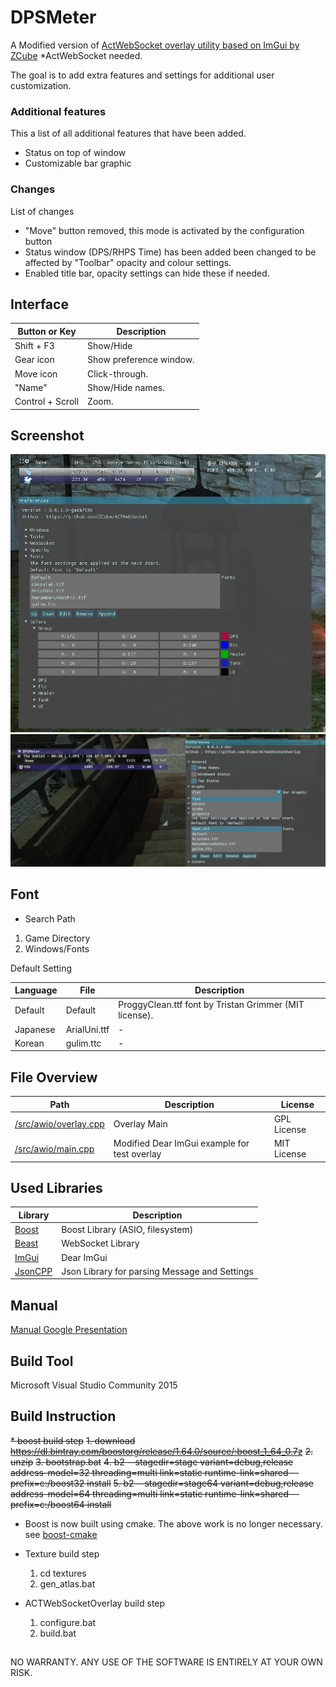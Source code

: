 # DPSMeter
A Modified version of [ActWebSocket overlay utility based on ImGui by ZCube](https://github.com/ZCube/ACTWebSocketOverlay)
*ActWebSocket needed.

The goal is to add extra features and settings for additional user customization.


### Additional features
This a list of all additional features that have been added.
* Status on top of window
* Customizable bar graphic

### Changes
List of changes
* "Move" button removed, this mode is activated by the configuration button
* Status window (DPS/RHPS Time) has been added been changed to be affected by "Toolbar" opacity and colour settings.
* Enabled title bar, opacity settings can hide these if needed.




## Interface
Button or Key | Description
-------- | ----
Shift + F3 | Show/Hide
Gear icon | Show preference window.
Move icon | Click-through.
"Name" | Show/Hide names.
Control + Scroll | Zoom.

## Screenshot
![N|Solid](https://raw.githubusercontent.com/Falgern/ACTWebSocketOverlay/master/screenshot.png)
![N|Solid](https://raw.githubusercontent.com/Falgern/ACTWebSocketOverlay/master/screenshot3.png)

## Font
* Search Path
1. Game Directory
2. Windows/Fonts

Default Setting

Language | File | Description
-------- | ---- | --------
Default | Default | ProggyClean.ttf font by Tristan Grimmer (MIT license).
Japanese | ArialUni.ttf | -
Korean | gulim.ttc | -

## File Overview
Path | Description | License 
---- | ----------- | -------
[/src/awio/overlay.cpp](/src/awio/overlay.cpp) | Overlay Main | GPL License
[/src/awio/main.cpp](/src/awio/main.cpp) | Modified Dear ImGui example for test overlay | MIT License

## Used Libraries
Library | Description
------- | -----------
[Boost](https://boost.org) | Boost Library (ASIO, filesystem)
[Beast](https://github.com/vinniefalco/Beast) | WebSocket Library
[ImGui](https://github.com/ocornut/imgui) | Dear ImGui 
[JsonCPP](https://github.com/open-source-parsers/jsoncpp) | Json Library for parsing Message and Settings

## Manual
[Manual Google Presentation](https://docs.google.com/presentation/d/19uWnxraScX6bXAaX3My4YcTMnHZPDmXxNpg8QXjCeDY/pub?start=false&loop=false&delayms=3000)


## Build Tool
Microsoft Visual Studio Community 2015

## Build Instruction
~~* boost build step~~
    ~~1. download https://dl.bintray.com/boostorg/release/1.64.0/source/:boost_1_64_0.7z~~
    ~~2. unzip~~
    ~~3. bootstrap.bat~~
    ~~4. b2 --stagedir=stage   variant=debug,release address-model=32 threading=multi link=static runtime-link=shared --prefix=c:/boost32 install~~
    ~~5. b2 --stagedir=stage64 variant=debug,release address-model=64 threading=multi link=static runtime-link=shared --prefix=c:/boost64 install~~

* Boost is now built using cmake. The above work is no longer necessary.  see [boost-cmake](https://github.com/ZCube/boost-cmake)

* Texture build step
    1. cd textures
    2. gen_atlas.bat
    
* ACTWebSocketOverlay build step
    1. configure.bat
    2. build.bat


##

NO WARRANTY. ANY USE OF THE SOFTWARE IS ENTIRELY AT YOUR OWN RISK.